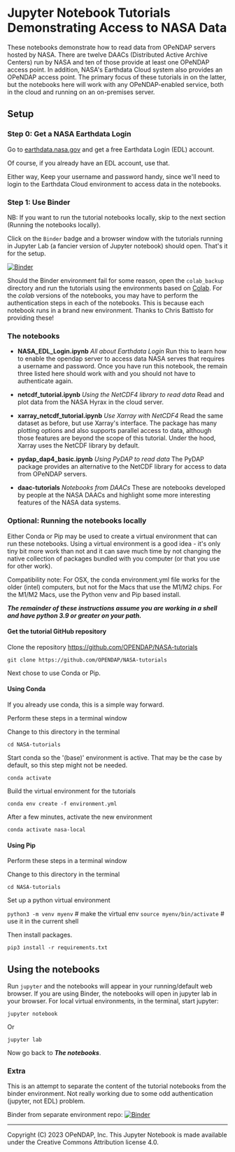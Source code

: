# Jupyter Notebook Tutorials Demonstrating Access to NASA Data

These notebooks demonstrate how to read data from OPeNDAP servers
hosted by NASA. There are twelve DAACs (Distributed Active Archive
Centers) run by NASA and ten of those provide at least one OPeNDAP
access point. In addition, NASA's Earthdata Cloud system also provides
an OPeNDAP access point. The primary focus of these tutorials in on
the latter, but the notebooks here will work with any OPeNDAP-enabled
service, both in the cloud and running on an on-premises server.

## Setup

### Step 0: Get a NASA Earthdata Login

Go to [earthdata.nasa.gov](https://www.earthdata.nasa.gov/eosdis/science-system-description/eosdis-components/earthdata-login) 
and get a free Earthdata Login (EDL) account.

Of course, if you already have an EDL account, use that.

Either way, Keep your username and password handy, since we'll need to
login to the Earthdata Cloud environment to access data in the notebooks.

### Step 1: Use Binder

NB: If you want to run the tutorial notebooks locally, skip to the 
next section (Running the notebooks locally).

Click on the `Binder` badge and a browser window with the tutorials 
running in Jupyter Lab (a fancier version of Jupyter notebook) should
open. That's it for the setup.

[![Binder](https://mybinder.org/badge_logo.svg)](https://mybinder.org/v2/gh/OPENDAP/NASA-tutorials/main)

Should the Binder environment fail for some reason, open the `colab_backup` directory
and run the tutorials using the environments based on [Colab](https://colab.google/).
For the _colab_ versions of the notebooks, you may have to perform the authentication
steps in each of the notebooks. This is because each notebook runs in a brand
new environment. Thanks to Chris Battisto for providing these!

### The notebooks

* **NASA_EDL_Login.ipynb**		_All about Earthdata Login_ Run this to learn how to enable
the opendap server to access data NASA serves that requires a username and password. Once
you have run this notebook, the remain three listed here should work with and you should
not have to authenticate again.

* **netcdf_tutorial.ipynb**		_Using the NetCDF4 library to read data_ Read and plot data
from the NASA Hyrax in the cloud server. 

* **xarray_netcdf_tutorial.ipynb**	_Use Xarray with NetCDF4_ Read the same dataset as before,
but use Xarray's interface. The package has many plotting options and also supports parallel
access to data, although those features are beyond the scope of this tutorial. Under the hood,
Xarray uses the NetCDF library by default.

* **pydap_dap4_basic.ipynb**	_Using PyDAP to read data_ The PyDAP package provides an 
alternative to the NetCDF library for access to data from OPeNDAP servers. 

* **daac-tutorials**  _Notebooks from DAACs_ These are notebooks developed by people at
the NASA DAACs and highlight some more interesting features of the NASA data systems.  

### **Optional**: Running the notebooks locally

Either Conda or Pip may be used to create a virtual environment that
can run these notebooks. Using a virtual environment is a good idea -
it's only tiny bit more work than not and it can save much time by not
changing the native collection of packages bundled with you computer
(or that you use for other work).

Compatibility note: For OSX, the conda environment.yml file works for 
the older (intel) computers, but not for the Macs that use the M1/M2 chips.
For the M1/M2 Macs, use the Python venv and Pip based install.

**_The remainder of these instructions assume you are working in a shell and 
have python 3.9 or greater on your path._**

#### Get the tutorial GitHub repository

Clone the repository https://github.com/OPENDAP/NASA-tutorials

`git clone https://github.com/OPENDAP/NASA-tutorials`

Next chose to use Conda or Pip. 

#### Using Conda

If you already use conda, this is a simple way forward.

Perform these steps in a terminal window

Change to this directory in the terminal

`cd NASA-tutorials`

Start conda so the '(base)' environment is active. That may be the
case by default, so this step might not be needed.

`conda activate`

Build the virtual environment for the tutorials

`conda env create -f environment.yml`

After a few minutes, activate the new environment

`conda activate nasa-local`

#### Using Pip

Perform these steps in a terminal window

Change to this directory in the terminal

`cd NASA-tutorials`

Set up a python virtual environment

`python3 -m venv myenv`		# make the virtual env
`source myenv/bin/activate`	# use it in the current shell

Then install packages.

`pip3 install -r requirements.txt`

## Using the notebooks

Run `jupyter` and the notebooks will appear in your running/default
web browser. If you are using Binder, the notebooks will open in jupyter lab
in your browser. For local virtual environments, in the terminal, start jupyter:

`jupyter notebook`

Or

`jupyter lab`

Now go back to _**The notebooks**_.

### Extra

This is an attempt to separate the content of the tutorial notebooks from the binder
environment. Not really working due to some odd authentication (jupyter, not EDL) problem.

Binder from separate environment repo: 
[![Binder](https://mybinder.org/badge_logo.svg)](https://mybinder.org/v2/gh/OPENDAP/jupyter-binder/main?urlpath=git-pull?repo=https://github.com/OPENDAP/NASA-tutorials)

----
Copyright (C) 2023 OPeNDAP, Inc. This Jupyter Notebook is made available under the Creative Commons Attribution license 4.0.
